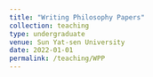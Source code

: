 ```yaml
---
title: "Writing Philosophy Papers"
collection: teaching
type: undergraduate
venue: Sun Yat-sen University
date: 2022-01-01
permalink: /teaching/WPP
---
```

